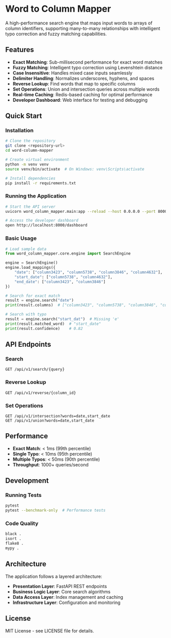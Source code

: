 # Word to Column Mapper

A high-performance search engine that maps input words to arrays of column identifiers, supporting many-to-many relationships with intelligent typo correction and fuzzy matching capabilities.

## Features

- **Exact Matching**: Sub-millisecond performance for exact word matches
- **Fuzzy Matching**: Intelligent typo correction using Levenshtein distance
- **Case Insensitive**: Handles mixed case inputs seamlessly
- **Delimiter Handling**: Normalizes underscores, hyphens, and spaces
- **Reverse Lookup**: Find words that map to specific columns
- **Set Operations**: Union and intersection queries across multiple words
- **Real-time Caching**: Redis-based caching for optimal performance
- **Developer Dashboard**: Web interface for testing and debugging

## Quick Start

### Installation

```bash
# Clone the repository
git clone <repository-url>
cd word-column-mapper

# Create virtual environment
python -m venv venv
source venv/bin/activate  # On Windows: venv\Scripts\activate

# Install dependencies
pip install -r requirements.txt
```

### Running the Application

```bash
# Start the API server
uvicorn word_column_mapper.main:app --reload --host 0.0.0.0 --port 8000

# Access the developer dashboard
open http://localhost:8000/dashboard
```

### Basic Usage

```python
# Load sample data
from word_column_mapper.core.engine import SearchEngine

engine = SearchEngine()
engine.load_mappings({
    "date": ["column3423", "column5738", "column3846", "column4632"],
    "start_date": ["column5738", "column4632"], 
    "end_date": ["column3423", "column3846"]
})

# Search for exact match
result = engine.search("date")
print(result.columns)  # ["column3423", "column5738", "column3846", "column4632"]

# Search with typo
result = engine.search("start_dat")  # Missing 'e'
print(result.matched_word)  # "start_date"
print(result.confidence)    # 0.82
```

## API Endpoints

### Search
```http
GET /api/v1/search/{query}
```

### Reverse Lookup
```http
GET /api/v1/reverse/{column_id}
```

### Set Operations
```http
GET /api/v1/intersection?words=date,start_date
GET /api/v1/union?words=date,start_date
```

## Performance

- **Exact Match**: < 1ms (99th percentile)
- **Single Typo**: < 10ms (95th percentile)
- **Multiple Typos**: < 50ms (90th percentile)
- **Throughput**: 1000+ queries/second

## Development

### Running Tests
```bash
pytest
pytest --benchmark-only  # Performance tests
```

### Code Quality
```bash
black .
isort .
flake8 .
mypy .
```

## Architecture

The application follows a layered architecture:

- **Presentation Layer**: FastAPI REST endpoints
- **Business Logic Layer**: Core search algorithms
- **Data Access Layer**: Index management and caching
- **Infrastructure Layer**: Configuration and monitoring

## License

MIT License - see LICENSE file for details.

